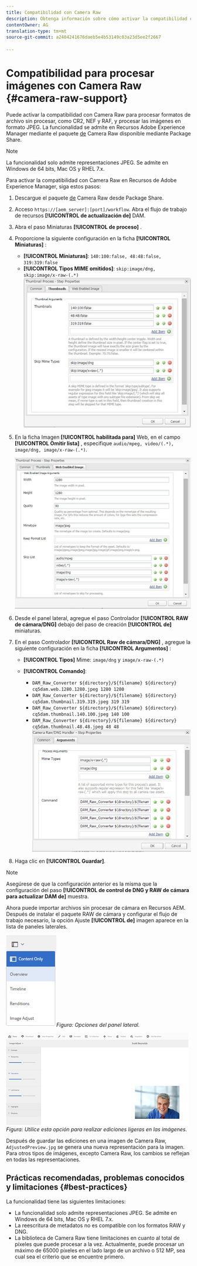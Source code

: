 ```yaml
---
title: Compatibilidad con Camera Raw
description: Obtenga información sobre cómo activar la compatibilidad con Camera Raw en Recursos de Adobe Experience Manager.
contentOwner: AG
translation-type: tm+mt
source-git-commit: a2404241676daeb5e4b53149c03a23d5ee2f2667

---
```



# Compatibilidad para procesar imágenes con Camera Raw {#camera-raw-support}

Puede activar la compatibilidad con Camera Raw para procesar formatos de archivo sin procesar, como CR2, NEF y RAF, y procesar las imágenes en formato JPEG. La funcionalidad se admite en Recursos Adobe Experience Manager mediante el paquete [de](https://www.adobeaemcloud.com/content/marketplace/marketplaceProxy.html?packagePath=/content/companies/public/adobe/packages/aem630/product/assets/aem-assets-cameraraw-pkg) Camera Raw disponible mediante Package Share.

>[!NOTE]
>
>La funcionalidad solo admite representaciones JPEG. Se admite en Windows de 64 bits, Mac OS y RHEL 7.x.

Para activar la compatibilidad con Camera Raw en Recursos de Adobe Experience Manager, siga estos pasos:

1. Descargue el paquete [de](https://www.adobeaemcloud.com/content/marketplace/marketplaceProxy.html?packagePath=/content/companies/public/adobe/packages/aem630/product/assets/aem-assets-cameraraw-pkg) Camera Raw desde Package Share.

1. Acceso `https://[aem_server]:[port]/workflow`. Abra el flujo de trabajo de recursos **[!UICONTROL de actualización de]** DAM.

1. Abra el paso Miniaturas **[!UICONTROL de proceso]** .

1. Proporcione la siguiente configuración en la ficha **[!UICONTROL Miniaturas]** :

   * **[!UICONTROL Miniaturas]**: `140:100:false, 48:48:false, 319:319:false`
   * **[!UICONTROL Tipos MIME omitidos]**: `skip:image/dng, skip:image/x-raw-(.*)`
   ![chlimage](assets/chlimage_1-334.png)

1. En la ficha Imagen **[!UICONTROL habilitada para]** Web, en el campo **[!UICONTROL Omitir lista]** , especifique `audio/mpeg, video/(.*), image/dng, image/x-raw-(.*)`.

   ![chlimage](assets/chlimage_1-335.png)

1. Desde el panel lateral, agregue el paso Controlador **[!UICONTROL RAW de cámara/DNG]** debajo del paso de creación **[!UICONTROL de]** miniaturas.

1. En el paso Controlador **[!UICONTROL Raw de cámara/DNG]** , agregue la siguiente configuración en la ficha **[!UICONTROL Argumentos]** :

   * **[!UICONTROL Tipos]** Mime: `image/dng` y `image/x-raw-(.*)`
   * **[!UICONTROL Comando]**:

      * `DAM_Raw_Converter ${directory}/${filename} ${directory} cq5dam.web.1280.1280.jpeg 1280 1280`
      * `DAM_Raw_Converter ${directory}/${filename} ${directory} cq5dam.thumbnail.319.319.jpeg 319 319`
      * `DAM_Raw_Converter ${directory}/${filename} ${directory} cq5dam.thumbnail.140.100.jpeg 140 100`
      * `DAM_Raw_Converter ${directory}/${filename} ${directory} cq5dam.thumbnail.48.48.jpeg 48 48`
   ![chlimage_1-336](assets/chlimage_1-336.png)

1. Haga clic en **[!UICONTROL Guardar]**.

>[!NOTE]
>
>Asegúrese de que la configuración anterior es la misma que la configuración del paso **[!UICONTROL de control de DNG y RAW de cámara para actualizar DAM de]** muestra.

Ahora puede importar archivos sin procesar de cámara en Recursos AEM. Después de instalar el paquete RAW de cámara y configurar el flujo de trabajo necesario, la opción Ajuste **[!UICONTROL de]** imagen aparece en la lista de paneles laterales.

![chlimage_1-337](assets/chlimage_1-337.png)*Figura: Opciones del panel lateral.*

![chlimage_1-338](assets/chlimage_1-338.png)*Figura: Utilice esta opción para realizar ediciones ligeras en las imágenes.*

Después de guardar las ediciones en una imagen de Camera Raw, `AdjustedPreview.jpg` se genera una nueva representación para la imagen. Para otros tipos de imágenes, excepto Camera Raw, los cambios se reflejan en todas las representaciones.

## Prácticas recomendadas, problemas conocidos y limitaciones {#best-practices}

La funcionalidad tiene las siguientes limitaciones:

* La funcionalidad solo admite representaciones JPEG. Se admite en Windows de 64 bits, Mac OS y RHEL 7.x.
* La reescritura de metadatos no es compatible con los formatos RAW y DNG.
* La biblioteca de Camera Raw tiene limitaciones en cuanto al total de píxeles que puede procesar a la vez. Actualmente, puede procesar un máximo de 65000 píxeles en el lado largo de un archivo o 512 MP, sea cual sea el criterio que se encuentre primero.
